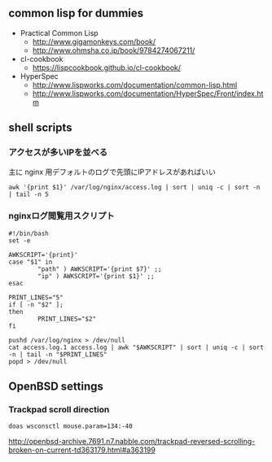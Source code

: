 ## common lisp for dummies

* Practical Common Lisp
  * http://www.gigamonkeys.com/book/
  * http://www.ohmsha.co.jp/book/9784274067211/
* cl-cookbook
  * https://lispcookbook.github.io/cl-cookbook/
* HyperSpec
  * http://www.lispworks.com/documentation/common-lisp.html
  * http://www.lispworks.com/documentation/HyperSpec/Front/index.htm

## shell scripts

### アクセスが多いIPを並べる

主に nginx 用デフォルトのログで先頭にIPアドレスがあればいい

```
awk '{print $1}' /var/log/nginx/access.log | sort | uniq -c | sort -n | tail -n 5
```

### nginxログ閲覧用スクリプト

```
#!/bin/bash
set -e

AWKSCRIPT='{print}'
case "$1" in
        "path" ) AWKSCRIPT='{print $7}' ;;
        "ip" ) AWKSCRIPT='{print $1}' ;;
esac

PRINT_LINES="5"
if [ -n "$2" ];
then
        PRINT_LINES="$2"
fi

pushd /var/log/nginx > /dev/null
cat access.log.1 access.log | awk "$AWKSCRIPT" | sort | uniq -c | sort -n | tail -n "$PRINT_LINES"
popd > /dev/null
```

## OpenBSD settings

### Trackpad scroll direction

```
doas wsconsctl mouse.param=134:-40
```

http://openbsd-archive.7691.n7.nabble.com/trackpad-reversed-scrolling-broken-on-current-td363179.html#a363199

